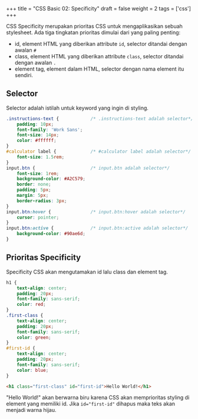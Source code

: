 +++
title = "CSS Basic 02: Specificity"
draft = false
weight = 2
tags = ['css']
+++

CSS Specificity merupakan prioritas CSS untuk mengaplikasikan sebuah stylesheet. Ada tiga tingkatan prioritas dimulai dari yang paling penting: 
- id, element HTML yang diberikan attribute `id`, selector ditandai dengan awalan `#`
- class, element HTML yang diberikan attribute `class`, selector ditandai dengan awalan `.`
- element tag, element dalam HTML, selector dengan nama element itu sendiri.

## Selector

Selector adalah istilah untuk keyword yang ingin di styling.

```css
.instructions-text {            /* .instructions-text adalah selector*/
    padding: 10px;
    font-family: 'Work Sans';
    font-size: 14px;
    color: #ffffff;
}
#calculator label {             /* #calculator label adalah selector*/
    font-size: 1.5rem;
}
input.btn {                     /* input.btn adalah selector*/
    font-size: 1rem;
    background-color: #A2C579;
    border: none;
    padding: 5px;
    margin: 5px;
    border-radius: 3px;
}
input.btn:hover {               /* input.btn:hover adalah selector*/
    cursor: pointer;
}
input.btn:active {              /* input.btn:active adalah selector*/
    background-color: #90ae6d;
}
```

## Prioritas Specificity

Specificity CSS akan mengutamakan id lalu class dan element tag.

```css
h1 {
    text-align: center; 
    padding: 20px; 
    font-family: sans-serif;
    color: red;
}
.first-class {
    text-align: center; 
    padding: 20px; 
    font-family: sans-serif;
    color: green;
}
#first-id {
    text-align: center; 
    padding: 20px; 
    font-family: sans-serif;
    color: blue;
}
```
```html
<h1 class="first-class" id="first-id">Hello World!</h1>
```
"Hello World!" akan berwarna biru karena CSS akan memprioritas styling di element yang memiliki id. Jika `id="first-id"` dihapus maka teks akan menjadi warna hijau.